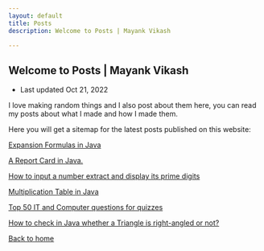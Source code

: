 ```yaml
---
layout: default
title: Posts
description: Welcome to Posts | Mayank Vikash

---
```


## Welcome to Posts | Mayank Vikash

- Last updated Oct 21, 2022

I love making random things and I also post about them here, you can read my posts about what I made and how I made them.

Here you will get a sitemap for the latest posts published on this website:

[Expansion Formulas in Java](https://mayankvikash.in/posts/Expansion-Formulas-in-Java/)

[A Report Card in Java.](https://mayankvikash.in/posts/simple-report-card-in-java/)

[How to input a number extract and display its prime digits](https://mayankvikash.in/posts/how-to-input-a-number-and-display-its-prime-digits/)

[Multiplication Table in Java](https://mayankvikash.in/posts/multiplication-table-in-java/)

[Top 50 IT and Computer questions for quizzes](https://mayankvikash.in/posts/top-50-it-and-computer-questions/)

[How to check in Java whether a Triangle is right-angled or not?](https://mayankvikash.in/posts/How-to-check-in-Java-whether-a-Triangle-is-right-angled-or-not/)

[Back to home](https://mayankvikash.in/)

